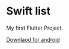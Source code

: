 # Swift list

My first Flutter Project.

[Downlaod for android]([https://example.com](https://drive.google.com/file/d/10RrFsCKx7-dbqbiI2G73ffoEj7duiFIL/view?usp=drive_link))

